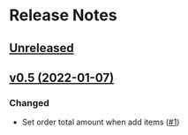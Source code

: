# Release Notes

## [Unreleased](https://github.com/shabayekdes/laravel-payment/compare/main...develop)


## [v0.5 (2022-01-07)](https://github.com/shabayekdes/laravel-payment/compare/v0.4.1...develop)

### Changed
- Set order total amount when add items ([#1](https://github.com/shabayekdes/laravel-payment/pull/1))
